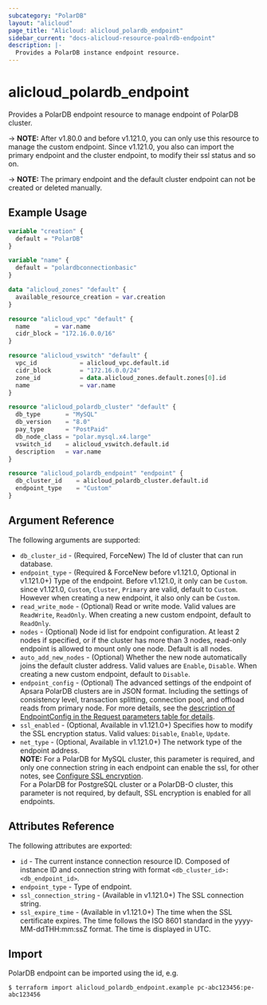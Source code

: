 ```yaml
---
subcategory: "PolarDB"
layout: "alicloud"
page_title: "Alicloud: alicloud_polardb_endpoint"
sidebar_current: "docs-alicloud-resource-poalrdb-endpoint"
description: |-
  Provides a PolarDB instance endpoint resource.
---
```


# alicloud\_polardb\_endpoint

Provides a PolarDB endpoint resource to manage endpoint of PolarDB cluster.

-> **NOTE:** After v1.80.0 and before v1.121.0, you can only use this resource to manage the custom endpoint. Since v1.121.0, you also can import the primary endpoint and the cluster endpoint, to modify their ssl status and so on. 
 
-> **NOTE:** The primary endpoint and the default cluster endpoint can not be created or deleted manually.

## Example Usage

```terraform
variable "creation" {
  default = "PolarDB"
}

variable "name" {
  default = "polardbconnectionbasic"
}

data "alicloud_zones" "default" {
  available_resource_creation = var.creation
}

resource "alicloud_vpc" "default" {
  name       = var.name
  cidr_block = "172.16.0.0/16"
}

resource "alicloud_vswitch" "default" {
  vpc_id            = alicloud_vpc.default.id
  cidr_block        = "172.16.0.0/24"
  zone_id           = data.alicloud_zones.default.zones[0].id
  name              = var.name
}

resource "alicloud_polardb_cluster" "default" {
  db_type       = "MySQL"
  db_version    = "8.0"
  pay_type      = "PostPaid"
  db_node_class = "polar.mysql.x4.large"
  vswitch_id    = alicloud_vswitch.default.id
  description   = var.name
}

resource "alicloud_polardb_endpoint" "endpoint" {
  db_cluster_id    = alicloud_polardb_cluster.default.id
  endpoint_type    = "Custom"
}
```

## Argument Reference 

The following arguments are supported:

* `db_cluster_id` - (Required, ForceNew) The Id of cluster that can run database.
* `endpoint_type` - (Required & ForceNew before v1.121.0, Optional in v1.121.0+) Type of the endpoint. Before v1.121.0, it only can be `Custom`. since v1.121.0, `Custom`, `Cluster`, `Primary` are valid, default to `Custom`. However when creating a new endpoint, it also only can be `Custom`. 
* `read_write_mode` - (Optional) Read or write mode. Valid values are `ReadWrite`, `ReadOnly`. When creating a new custom endpoint, default to `ReadOnly`.
* `nodes` - (Optional) Node id list for endpoint configuration. At least 2 nodes if specified, or if the cluster has more than 3 nodes, read-only endpoint is allowed to mount only one node. Default is all nodes.
* `auto_add_new_nodes` - (Optional) Whether the new node automatically joins the default cluster address. Valid values are `Enable`, `Disable`. When creating a new custom endpoint, default to `Disable`.
* `endpoint_config` - (Optional) The advanced settings of the endpoint of Apsara PolarDB clusters are in JSON format. Including the settings of consistency level, transaction splitting, connection pool, and offload reads from primary node. For more details, see the [description of EndpointConfig in the Request parameters table for details](https://www.alibabacloud.com/help/doc-detail/116593.htm).
* `ssl_enabled` - (Optional, Available in v1.121.0+) Specifies how to modify the SSL encryption status. Valid values: `Disable`, `Enable`, `Update`.
* `net_type` - (Optional, Available in v1.121.0+) The network type of the endpoint address.  
    **NOTE:** For a PolarDB for MySQL cluster, this parameter is required, and only one connection string in each endpoint can enable the ssl, for other notes, see [Configure SSL encryption](https://www.alibabacloud.com/help/doc-detail/153182.htm).  
    For a PolarDB for PostgreSQL cluster or a PolarDB-O cluster, this parameter is not required, by default, SSL encryption is enabled for all endpoints.

## Attributes Reference

The following attributes are exported:

* `id` - The current instance connection resource ID. Composed of instance ID and connection string with format `<db_cluster_id>:<db_endpoint_id>`.
* `endpoint_type` - Type of endpoint.
* `ssl_connection_string` - (Available in v1.121.0+) The SSL connection string.
* `ssl_expire_time` - (Available in v1.121.0+) The time when the SSL certificate expires. The time follows the ISO 8601 standard in the yyyy-MM-ddTHH:mm:ssZ format. The time is displayed in UTC.


## Import

PolarDB endpoint can be imported using the id, e.g.

```
$ terraform import alicloud_polardb_endpoint.example pc-abc123456:pe-abc123456
```